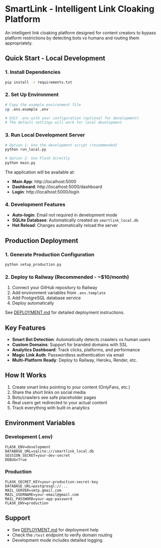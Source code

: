 # SmartLink - Intelligent Link Cloaking Platform

An intelligent link cloaking platform designed for content creators to bypass platform restrictions by detecting bots vs humans and routing them appropriately.

## Quick Start - Local Development

### 1. Install Dependencies
```bash
pip install -r requirements.txt
```

### 2. Set Up Environment
```bash
# Copy the example environment file
cp .env.example .env

# Edit .env with your configuration (optional for development)
# The default settings will work for local development
```

### 3. Run Local Development Server
```bash
# Option 1: Use the development script (recommended)
python run_local.py

# Option 2: Use Flask directly
python main.py
```

The application will be available at:
- **Main App**: http://localhost:5000
- **Dashboard**: http://localhost:5000/dashboard  
- **Login**: http://localhost:5000/login

### 4. Development Features
- **Auto-login**: Email not required in development mode
- **SQLite Database**: Automatically created as `smartlink_local.db`
- **Hot Reload**: Changes automatically reload the server

## Production Deployment

### 1. Generate Production Configuration
```bash
python setup_production.py
```

### 2. Deploy to Railway (Recommended - ~$10/month)
1. Connect your GitHub repository to Railway
2. Add environment variables from `.env.template`
3. Add PostgreSQL database service
4. Deploy automatically

See [DEPLOYMENT.md](DEPLOYMENT.md) for detailed deployment instructions.

## Key Features

- **Smart Bot Detection**: Automatically detects crawlers vs human users
- **Custom Domains**: Support for branded domains with SSL
- **Analytics Dashboard**: Track clicks, platforms, and performance
- **Magic Link Auth**: Passwordless authentication via email
- **Multi-Platform Ready**: Deploy to Railway, Heroku, Render, etc.

## How It Works

1. Create smart links pointing to your content (OnlyFans, etc.)
2. Share the short links on social media
3. Bots/crawlers see safe placeholder pages
4. Real users get redirected to your actual content
5. Track everything with built-in analytics

## Environment Variables

### Development (.env)
```env
FLASK_ENV=development
DATABASE_URL=sqlite:///smartlink_local.db
SESSION_SECRET=your-dev-secret
DEBUG=True
```

### Production
```env
FLASK_SECRET_KEY=your-production-secret-key
DATABASE_URL=postgresql://...
MAIL_SERVER=smtp.gmail.com
MAIL_USERNAME=your-email@gmail.com
MAIL_PASSWORD=your-app-password
FLASK_ENV=production
```

## Support

- See [DEPLOYMENT.md](DEPLOYMENT.md) for deployment help
- Check the `/test` endpoint to verify domain routing
- Development mode includes detailed logging

